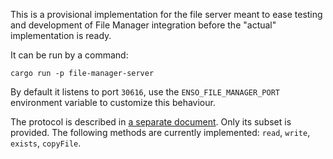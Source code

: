 This is a provisional implementation for the file server meant to ease
testing and development of File Manager integration before the "actual"
implementation is ready.

It can be run by a command:
```
cargo run -p file-manager-server
```

By default it listens to port `30616`, use the `ENSO_FILE_MANAGER_PORT` 
environment variable to customize this behaviour.

The protocol is described in [a separate document](../README.md). Only
its subset is provided. The following methods are currently implemented:
`read`, `write`, `exists`, `copyFile`.